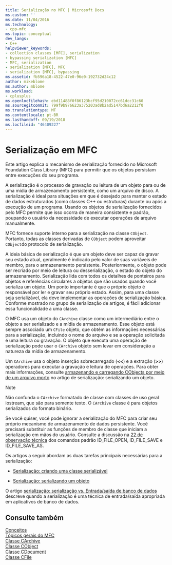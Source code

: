 ```yaml
---
title: Serialização no MFC | Microsoft Docs
ms.custom: ''
ms.date: 11/04/2016
ms.technology:
- cpp-mfc
ms.topic: conceptual
dev_langs:
- C++
helpviewer_keywords:
- collection classes [MFC], serialization
- bypassing serialization [MFC]
- MFC, serialization
- serialization [MFC], MFC
- serialization [MFC], bypassing
ms.assetid: fb596a18-4522-47e0-96e0-192732d24c12
author: mikeblome
ms.author: mblome
ms.workload:
- cplusplus
ms.openlocfilehash: ebd11488f0f86123bcf95d210072cc61dcc31c60
ms.sourcegitcommit: 799f9b976623a375203ad8b2ad5147bd6a2212f0
ms.translationtype: MT
ms.contentlocale: pt-BR
ms.lasthandoff: 09/19/2018
ms.locfileid: "46409227"
---
```

# <a name="serialization-in-mfc"></a>Serialização em MFC

Este artigo explica o mecanismo de serialização fornecido no Microsoft Foundation Class Library (MFC) para permitir que os objetos persistam entre execuções do seu programa.

A serialização é o processo de gravação ou leitura de um objeto para ou de uma mídia de armazenamento persistente, como um arquivo de disco. A serialização é ideal para situações em que é desejado para manter o estado de dados estruturados (como classes C++ ou estruturas) durante ou após a execução de um programa. Usando os objetos de serialização fornecidos pelo MFC permite que isso ocorra de maneira consistente e padrão, poupando o usuário da necessidade de executar operações de arquivo manualmente.

MFC fornece suporte interno para a serialização na classe `CObject`. Portanto, todas as classes derivadas de `CObject` podem aproveitar `CObject`do protocolo de serialização.

A ideia básica de serialização é que um objeto deve ser capaz de gravar seu estado atual, geralmente é indicado pelo valor de suas variáveis de membro, para o armazenamento persistente. Posteriormente, o objeto pode ser recriado por meio de leitura ou desserialização, o estado do objeto do armazenamento. Serialização lida com todos os detalhes de ponteiros para objetos e referências circulares a objetos que são usados quando você serializa um objeto. Um ponto importante é que o próprio objeto é responsável por ler e gravar seu próprio estado. Assim, para uma classe seja serializável, ela deve implementar as operações de serialização básica. Conforme mostrado no grupo de serialização de artigos, é fácil adicionar essa funcionalidade a uma classe.

O MFC usa um objeto do `CArchive` classe como um intermediário entre o objeto a ser serializado e a mídia de armazenamento. Esse objeto está sempre associado um `CFile` objeto, que obtém as informações necessárias para a serialização, incluindo o nome do arquivo e se a operação solicitada é uma leitura ou gravação. O objeto que executa uma operação de serialização pode usar o `CArchive` objeto sem levar em consideração a natureza da mídia de armazenamento.

Um `CArchive` usa o objeto inserção sobrecarregado (**<\<**) e a extração (**>>**) operadores para executar a gravação e leitura de operações. Para obter mais informações, consulte [armazenando e carregando CObjects por meio de um arquivo morto](../mfc/storing-and-loading-cobjects-via-an-archive.md) no artigo de serialização: serializando um objeto.

> [!NOTE]
>  Não confunda o `CArchive` formatado de classe com classes de uso geral iostream, que são para somente texto. O `CArchive` classe é para objetos serializados do formato binário.

Se você quiser, você pode ignorar a serialização do MFC para criar seu próprio mecanismo de armazenamento de dados persistente. Você precisará substituir as funções de membro de classe que iniciam a serialização em mãos do usuário. Consulte a discussão na [22 de observação técnica](../mfc/tn022-standard-commands-implementation.md) dos comandos padrão ID_FILE_OPEN, ID_FILE_SAVE e ID_FILE_SAVE_AS.

Os artigos a seguir abordam as duas tarefas principais necessárias para a serialização:

- [Serialização: criando uma classe serializável](../mfc/serialization-making-a-serializable-class.md)

- [Serialização: serializando um objeto](../mfc/serialization-serializing-an-object.md)

O artigo [serialização: serialização vs. Entrada/saída de banco de dados](../mfc/serialization-serialization-vs-database-input-output.md) descreve quando a serialização é uma técnica de entrada/saída apropriada em aplicativos de banco de dados.

## <a name="see-also"></a>Consulte também

[Conceitos](../mfc/mfc-concepts.md)<br/>
[Tópicos gerais do MFC](../mfc/general-mfc-topics.md)<br/>
[Classe CArchive](../mfc/reference/carchive-class.md)<br/>
[Classe CObject](../mfc/reference/cobject-class.md)<br/>
[Classe CDocument](../mfc/reference/cdocument-class.md)<br/>
[Classe CFile](../mfc/reference/cfile-class.md)
